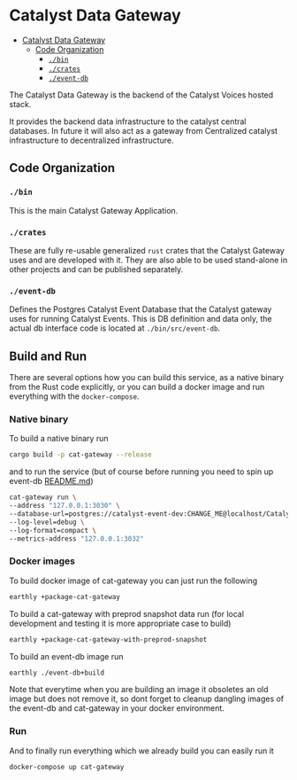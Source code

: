 # Catalyst Data Gateway

* [Catalyst Data Gateway](#catalyst-data-gateway)
  * [Code Organization](#code-organization)
    * [`./bin`](#bin)
    * [`./crates`](#crates)
    * [`./event-db`](#event-db)

The Catalyst Data Gateway is the backend of the Catalyst Voices hosted stack.

It provides the backend data infrastructure to the catalyst central databases.
In future it will also act as a gateway from Centralized catalyst infrastructure to decentralized infrastructure.

## Code Organization

### `./bin`

This is the main Catalyst Gateway Application.

### `./crates`

These are fully re-usable generalized `rust` crates that the Catalyst Gateway uses and are developed with it.
They are also able to be used stand-alone in other projects and can be published separately.

### `./event-db`

Defines the Postgres Catalyst Event Database that the Catalyst gateway uses for running Catalyst Events.
This is DB definition and data only, the actual db interface code is located at `./bin/src/event-db`.

## Build and Run

There are several options how you can build this service,
as a native binary from the Rust code explicitly,
or you can build a docker image and run everything with the `docker-compose`.

### Native binary

To build a native binary run

```sh
cargo build -p cat-gateway --release
```

and to run the service (but of course before running you need to spin up event-db [README.md](./event-db/Readme.md#starting-a-local-test-db-with-docker-and-earthly))

```sh
cat-gateway run \
--address "127.0.0.1:3030" \
--database-url=postgres://catalyst-event-dev:CHANGE_ME@localhost/CatalystEventDev \
--log-level=debug \
--log-format=compact \
--metrics-address "127.0.0.1:3032"
```

### Docker images

To build docker image of cat-gateway you can just run the following

```sh
earthly +package-cat-gateway
```

To build a cat-gateway with preprod snapshot data run
(for local development and testing it is more appropriate case to build)

```sh
earthly +package-cat-gateway-with-preprod-snapshot
```

To build an event-db image run

```sh
earthly ./event-db+build
```

Note that everytime when you are building an image it obsoletes an old image but does not remove it,
so dont forget to cleanup dangling images of the event-db and cat-gateway in your docker environment.

### Run
And to finally run everything which we already build you can easily run it

```sh
docker-compose up cat-gateway
```